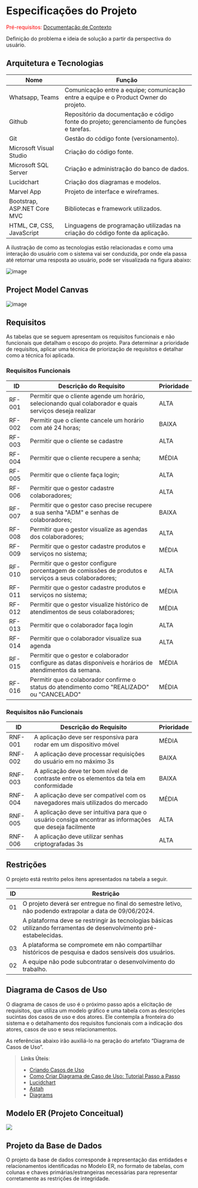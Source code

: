 # Especificações do Projeto

<span style="color:red">Pré-requisitos: <a href="1-Documentação de Contexto.md"> Documentação de Contexto</a></span>

Definição do problema e ideia de solução a partir da perspectiva do usuário.

## Arquitetura e Tecnologias

|Nome    | Função  | 
|------------|-----------------------------------------|
| Whatsapp, Teams | Comunicação entre a equipe; comunicação entre a equipe e o Product Owner do projeto. | 
| Github | 	Repositório da documentação e código fonte do projeto; gerenciamento de funções e tarefas. | 
| Git | 	Gestão do código fonte (versionamento). | 
| Microsoft Visual Studio | Criação do código fonte. | 
| Microsoft SQL Server | Criação e administração do banco de dados. | 
| Lucidchart | Criação dos diagramas e modelos. | 
| Marvel App | Projeto de interface e wireframes. | 
| Bootstrap, ASP.NET Core MVC | Bibliotecas e framework utilizados. |
| HTML, C#, CSS, JavaScript | Linguagens de programação utilizadas na criação do código fonte da aplicação. | 

A ilustração de como as tecnologias estão relacionadas e como uma interação do usuário com o sistema vai ser conduzida, por onde ela passa até retornar uma resposta ao usuário, pode ser visualizada na figura abaixo:

![image](https://github.com/ICEI-PUC-Minas-PMV-ADS/pmv-ads-2024-1-e5-proj-empext-t6-kezuka-styles-agenda/assets/26356962/2e3f1e4b-a3f9-4da1-9016-7515bca6a545)

## Project Model Canvas

![image](https://github.com/ICEI-PUC-Minas-PMV-ADS/pmv-ads-2024-1-e5-proj-empext-t6-kezuka-styles-agenda/assets/104144665/7dcf50c5-9eee-4db0-b02f-ebf92cd9a786)

## Requisitos

As tabelas que se seguem apresentam os requisitos funcionais e não funcionais que detalham o escopo do projeto. Para determinar a prioridade de requisitos, aplicar uma técnica de priorização de requisitos e detalhar como a técnica foi aplicada.

### Requisitos Funcionais

|ID    | Descrição do Requisito  | Prioridade |
|------|-----------------------------------------|----|
|RF-001| Permitir que o cliente agende um horário, selecionando qual colaborador e quais serviços deseja realizar | ALTA | 
|RF-002| Permitir que o cliente cancele um horário com até 24 horas; | BAIXA |
|RF-003| Permitir que o cliente se cadastre | ALTA |
|RF-004| Permitir que o cliente recupere a senha; | MÉDIA |
|RF-005| Permitir que o cliente faça login; | ALTA |
|RF-006| Permitir que o gestor cadastre colaboradores; | ALTA |
|RF-007| Permitir que o gestor caso precise recupere a sua senha "ADM" e senhas de colaboradores; | BAIXA |
|RF-008| Permitir que o gestor visualize as agendas dos colaboradores; | ALTA |
|RF-009| Permitir que o gestor cadastre produtos e serviços no sistema; | MÉDIA |
|RF-010| Permitir que o gestor configure porcentagem de comissões de produtos e serviços a seus colaboradores; | ALTA |
|RF-011| Permitir que o gestor cadastre produtos e serviços no sistema; | MÉDIA |
|RF-012| Permitir que o gestor visualize histórico de atendimentos de seus colaboradores; | MÉDIA |
|RF-013| Permitir que o colaborador faça login | ALTA |
|RF-014| Permitir que o colaborador visualize sua agenda | ALTA |
|RF-015| Permitir que o gestor e colaborador configure as datas disponíveis e horários de atendimentos da semana.| MÉDIA |
|RF-016| Permitir que o colaborador confirme o status do atendimento como "REALIZADO" ou "CANCELADO" | MÉDIA |

### Requisitos não Funcionais

|ID     | Descrição do Requisito  |Prioridade |
|-------|-------------------------|----|
|RNF-001| A aplicação deve ser responsiva para rodar em um dispositivo móvel | MÉDIA | 
|RNF-002| A aplicação deve processar requisições do usuário em no máximo 3s |  BAIXA | 
|RNF-003| A aplicação deve ter bom nível de contraste entre os elementos da tela em conformidade |  BAIXA | 
|RNF-004| A aplicação deve ser compatível com os navegadores mais utilizados do mercado |  MÉDIA | 
|RNF-005| A aplicação deve ser intuitiva para que o usuário consiga encontrar as informações que deseja facilmente |  ALTA | 
|RNF-006| A aplicação deve utilizar senhas criptografadas 3s |  ALTA | 

## Restrições

O projeto está restrito pelos itens apresentados na tabela a seguir.

|ID| Restrição                                             |
|--|-------------------------------------------------------|
|01| O projeto deverá ser entregue no final do semestre letivo, não podendo extrapolar a data de 09/06/2024. |
|02| A plataforma deve se restringir às tecnologias básicas utilizando ferramentas de desenvolvimento pré-estabelecidas. |
|03| A plataforma se compromete em não compartilhar históricos de pesquisa e dados sensíveis dos usuários. |
|02| A equipe não pode subcontratar o desenvolvimento do trabalho. |

## Diagrama de Casos de Uso

O diagrama de casos de uso é o próximo passo após a elicitação de requisitos, que utiliza um modelo gráfico e uma tabela com as descrições sucintas dos casos de uso e dos atores. Ele contempla a fronteira do sistema e o detalhamento dos requisitos funcionais com a indicação dos atores, casos de uso e seus relacionamentos. 

As referências abaixo irão auxiliá-lo na geração do artefato “Diagrama de Casos de Uso”.

> **Links Úteis**:
> - [Criando Casos de Uso](https://www.ibm.com/docs/pt-br/elm/6.0?topic=requirements-creating-use-cases)
> - [Como Criar Diagrama de Caso de Uso: Tutorial Passo a Passo](https://gitmind.com/pt/fazer-diagrama-de-caso-uso.html/)
> - [Lucidchart](https://www.lucidchart.com/)
> - [Astah](https://astah.net/)
> - [Diagrams](https://app.diagrams.net/)

## Modelo ER (Projeto Conceitual)

<img src="https://github.com/ICEI-PUC-Minas-PMV-ADS/pmv-ads-2024-1-e5-proj-empext-t6-kezuka-styles-agenda/assets/86859418/72c40202-b403-48ac-9156-91463d8645e9"></img>

## Projeto da Base de Dados

O projeto da base de dados corresponde à representação das entidades e relacionamentos identificadas no Modelo ER, no formato de tabelas, com colunas e chaves primárias/estrangeiras necessárias para representar corretamente as restrições de integridade.
